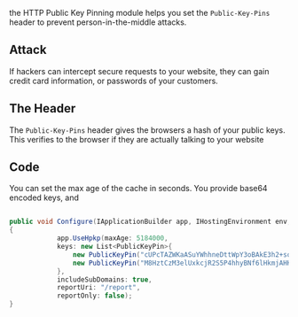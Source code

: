 the HTTP Public Key Pinning module helps you set the `Public-Key-Pins` header to prevent person-in-the-middle attacks.

## Attack

If hackers can intercept secure requests to your website, they can gain credit card information, or passwords of your customers.


## The Header

The `Public-Key-Pins` header gives the browsers a hash of your public keys. This verifies to the browser if they are actually talking to your website

## Code 

You can set the max age of the cache in seconds. You provide base64 encoded keys, and 

```csharp

public void Configure(IApplicationBuilder app, IHostingEnvironment env, ILoggerFactory loggerFactory)
{
            app.UseHpkp(maxAge: 5184000, 
            keys: new List<PublicKeyPin>{
                new PublicKeyPin("cUPcTAZWKaASuYWhhneDttWpY3oBAkE3h2+soZS7sWs=", HpKpCrypto.sha256),
                new PublicKeyPin("M8HztCzM3elUxkcjR2S5P4hhyBNf6lHkmjAHKhpGPWE=", HpKpCrypto.sha256)
            }, 
            includeSubDomains: true, 
            reportUri: "/report", 
            reportOnly: false);
}

```